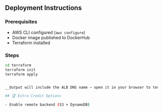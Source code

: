 ## Deployment Instructions

### Prerequisites

- AWS CLI configured (`aws configure`)
- Docker image published to DockerHub
- Terraform installed

### Steps

```bash
cd terraform
terraform init
terraform apply


__Output will include the ALB DNS name — open it in your browser to test.

## 🏆 Extra Credit Options

- Enable remote backend (S3 + DynamoDB)